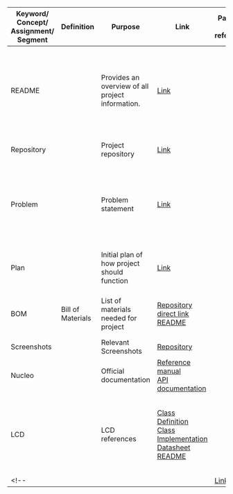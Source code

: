 | Keyword/<br>Concept/<br>Assignment/<br>Segment | Definition | Purpose | Link | Page(s) to reference | Explanation of how this is relevant to the project |
| ----------------------------------------------- | ---------- | ------- | ---- | -------------------- | -------------------------------------------------- |
| README | | Provides an overview of all project information. | [Link](https://github.com/terckert/cse321-project-3/blob/main/README.md) | | This provides a holistic overview of the whole project. It is a living document that gets updated with the project. |
| Repository |  | Project repository  | [Link](https://github.com/terckert/cse321-project-3) |  | Link to the project repository |
| Problem |  | Problem statement | [Link](https://github.com/terckert/cse321-project-3/blob/main//stage-1-documents/CSE321-project3-terckert-problem-definition.pdf) |  | Provides user with an idea of what the project is trying to solve. How it's going to *"save the world!!!"*  |
| Plan |  | Initial plan of how project should function| [Link](https://github.com/terckert/cse321-project-3/blob/main/stage-1-documents/CSE321-project3-terckert-plan.pdf) |  | Provides basic overview of how project will function |
| BOM | Bill of Materials | List of materials needed for project | [Repository direct link](https://github.com/terckert/cse321-project-3/blob/main/stage-1-documents/CSE321-project3-terckerts-bom.xlsx)<br>[README](https://github.com/terckert/cse321-project-3#required-materials) |  | Provides materials need to build and run project. |
| Screenshots |  | Relevant Screenshots | [Repository](https://github.com/terckert/cse321-project-3/blob/main/stage-1-documents/CSE321-project3-terckert-repository-screenshot.pdf) |  | Collection of screenshots |
| Nucleo |  | Official documentation | [Reference manual](https://www.st.com/resource/en/reference_manual/dm00310109-stm32l4-series-advanced-armbased-32bit-mcus-stmicroelectronics.pdf)<br>[API documentation](https://os.mbed.com/docs/mbed-os/v6.15/apis/index.html) |  | Quick access to Nucleo reference materials |
| LCD |  | LCD references | [Class Definition](https://github.com/terckert/cse321-project-3/blob/main/lcd1602.h)<br>[Class Implementation](https://github.com/terckert/cse321-project-3/blob/main/lcd1602.cpp)<br>[Datasheet](https://github.com/terckert/cse321-project-3/blob/main/datasheets/1602_LCD_Datasheet.pdf)<br>[README](https://github.com/terckert/cse321-project-3#lcd) |  | Provides class implmentation details as well as information on how it is used in the program. |
<!-- |  |  |  | [Link]() |  |  | -->


